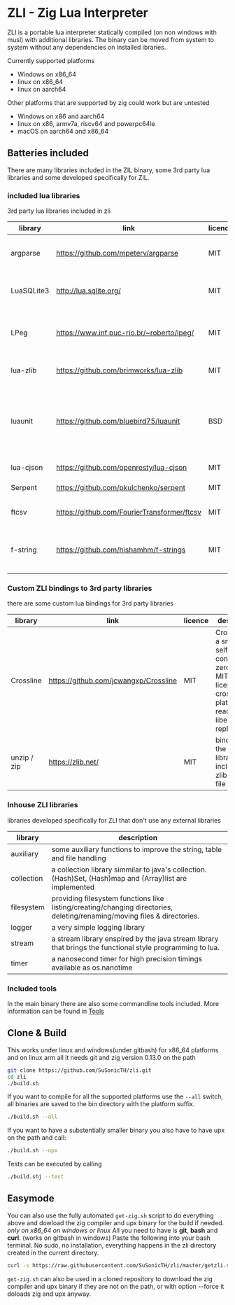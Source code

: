 # ZLI - Zig Lua Interpreter

ZLI is a portable lua interpreter statically compiled (on non windows with musl) with additional libraries.
The binary can be moved from system to system without any dependencies on installed ibraries.

Currently supported platforms
* Windows on x86_64
* linux on x86_64
* linux on aarch64

Other platforms that are supported by zig could work but are untested
* Windows on x86 and aarch64
* linux on x86, armv7a, riscv64 and powerpc64le
* macOS on aarch64 and x86_64

## Batteries included
There are many libraries included in the ZIL binary, some 3rd party lua libraries and some developed specifically for ZIL.

### included lua libraries
3rd party lua libraries included in zli

| library    | link                                        | licence | description                                                                                                                            |
| ---------- | ------------------------------------------- | ------- | -------------------------------------------------------------------------------------------------------------------------------------- |
| argparse   | https://github.com/mpeterv/argparse         | MIT     | Argparse is a feature-rich command line parser for Lua inspired by argparse for Python                                                 |
| LuaSQLite3 | http://lua.sqlite.org/                      | MIT     | LuaSQLite 3 is a thin wrapper around the public domain [SQLite3](https://www.sqlite.org/) database engine.                             |
| LPeg       | https://www.inf.puc-rio.br/~roberto/lpeg/   | MIT     | LPeg is a new pattern-matching library for Lua, based on Parsing Expression Grammars (PEGs)                                            |
| lua-zlib   | https://github.com/brimworks/lua-zlib       | MIT     | lua binding to the [zlib](https://zlib.net/) to compress/decompress                                                                    |
| luaunit    | https://github.com/bluebird75/luaunit       | BSD     | LuaUnit is a popular unit-testing framework for Lua, with an interface typical of xUnit libraries (Python unittest, Junit, NUnit, ...) |
| lua-cjson  | https://github.com/openresty/lua-cjson      | MIT     | Fast JSON encoding/parsing                                                                                                             |
| Serpent    | https://github.com/pkulchenko/serpent       | MIT     | Lua serializer and pretty printer.                                                                                                     |
| ftcsv      | https://github.com/FourierTransformer/ftcsv | MIT     | ftcsv is a fast csv library written in pure Lua                                                                                        |
| f-string   | https://github.com/hishamhm/f-strings       | MIT     | String interpolation for Lua, inspired by f-strings, a form of string interpolation coming in Python 3.6.                              |

### Custom ZLI bindings to 3rd party libraries
there are some custom lua bindings for 3rd party libraries

| library     | link                                  | licence | description                                                                                                        |
| ----------- | ------------------------------------- | ------- | ------------------------------------------------------------------------------------------------------------------ |
| Crossline   | https://github.com/jcwangxp/Crossline | MIT     | Crossline is a small, self-contained, zero-config, MIT licensed, cross-platform, readline and libedit replacement. |
| unzip / zip | https://zlib.net/                     | MIT     | binding to the minizip library included in zlib for zip file handling                                              |

### Inhouse ZLI libraries
libraries developed specifically for ZLI that don't use any external libraries

| library    | description                                                                                                              |
| ---------- | ------------------------------------------------------------------------------------------------------------------------ |
| auxiliary  | some auxiliary functions to improve the string, table and file handling                                                  |
| collection | a collection library simmilar to java's collection. (Hash)Set, (Hash)map and (Array)list are implemented                 |
| filesystem | providing filesystem functions like listing/creating/changing directories, deleting/renaming/moving files & directories. |
| logger     | a very simple logging library                                                                                            |
| stream     | a stream library enspired by the java stream library that brings the functional style programming to lua.                |
| timer      | a nanosecond timer for high precision timings available as os.nanotime                                                   |

### Included tools
In the main binary there are also some commandline tools included. More information can be found in [Tools](https://github.com/SuSonicTH/zli/blob/master/src/tools/)

## Clone & Build
This works under linux and windows(under gitbash) for x86_64 platforms and on linux arm all it needs git and zig version 0.13.0 on the path
```bash
git clone https://github.com/SuSonicTH/zli.git
cd zli
./build.sh
```
If you want to compile for all the supported platforms use the `--all` switch, all binaries are saved to the bin directory with the platform suffix. 
```bash
./build.sh --all
```
If you want to have a substentially smaller binary you also have to have upx on the path and call:
```bash
./build.sh --upx
```
Tests can be executed by calling 
```bash
./build.shj --test
```
## Easymode
You can also use the fully automated `get-zig.sh` script to do everything above and dowload the zig compiler and upx binary for the build if needed. *only on x86_64 on windows or linux*
All you need to have is **git**, **bash** and **curl**. (works on gitbash in windows)
Paste the following into your bash terminal. No sudo, no installation, everything happens in the zli directory created in the current directory.
```bash
curl -s https://raw.githubusercontent.com/SuSonicTH/zli/master/getzli.sh | bash && cd zli
```

`get-zig.sh` can also be used in a cloned repository to download the zig compiler and upx binary if they are not on the path, or with option --force it doloads zig and upx anyway.
